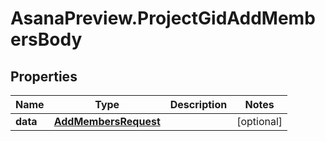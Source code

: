 # AsanaPreview.ProjectGidAddMembersBody

## Properties
Name | Type | Description | Notes
------------ | ------------- | ------------- | -------------
**data** | [**AddMembersRequest**](AddMembersRequest.md) |  | [optional] 
